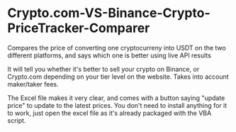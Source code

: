 # Crypto.com-VS-Binance-Crypto-PriceTracker-Comparer
 Compares the price of converting one cryptocurreny into USDT on the two different platforms, and says which one is better using live API results

It will tell you whether it's better to sell your crypto on Binance, or Crypto.com depending on your tier level on the website.
Takes into account maker/taker fees.

The Excel file makes it very clear, and comes with a button saying "update price" to update to the latest prices.
You don't need to install anything for it to work, just open the excel file as it's already packaged with the VBA script.

